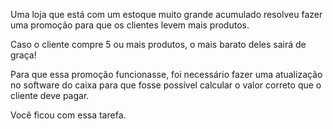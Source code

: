 Uma loja que está com um estoque muito grande acumulado resolveu fazer uma promoção para que os clientes levem mais produtos.

Caso o cliente compre 5 ou mais produtos, o mais barato deles sairá de graça!

Para que essa promoção funcionasse, foi necessário fazer uma atualização no software do caixa para que fosse possível calcular o valor correto que o cliente deve pagar.

Você ficou com essa tarefa.